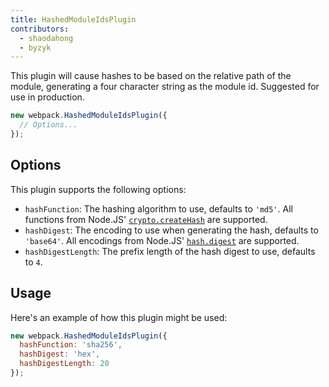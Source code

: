 ```yaml
---
title: HashedModuleIdsPlugin
contributors:
  - shaodahong
  - byzyk
---
```


This plugin will cause hashes to be based on the relative path of the module, generating a four character string as the module id. Suggested for use in production.

``` js
new webpack.HashedModuleIdsPlugin({
  // Options...
});
```


## Options

This plugin supports the following options:

- `hashFunction`: The hashing algorithm to use, defaults to `'md5'`. All functions from Node.JS' [`crypto.createHash`](https://nodejs.org/api/crypto.html#crypto_crypto_createhash_algorithm_options) are supported.
- `hashDigest`: The encoding to use when generating the hash, defaults to `'base64'`. All encodings from Node.JS' [`hash.digest`](https://nodejs.org/api/crypto.html#crypto_hash_digest_encoding) are supported.
- `hashDigestLength`: The prefix length of the hash digest to use, defaults to `4`.


## Usage

Here's an example of how this plugin might be used:

``` js
new webpack.HashedModuleIdsPlugin({
  hashFunction: 'sha256',
  hashDigest: 'hex',
  hashDigestLength: 20
});
```
